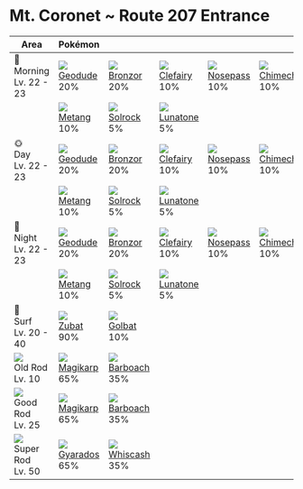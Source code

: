 # Mt. Coronet ~ Route 207 Entrance

Area                                  | Pokémon                       | &nbsp;                        | &nbsp;                        | &nbsp;                        | &nbsp;                        | &nbsp;
---                                   | ---                           | ---                           | ---                           | ---                           | ---                           | ---
🌅<br>Morning<br>Lv. 22 - 23           | ![][074]<br>[Geodude]<br>20%  | ![][436]<br>[Bronzor]<br>20%  | ![][035]<br>[Clefairy]<br>10% | ![][299]<br>[Nosepass]<br>10% | ![][358]<br>[Chimecho]<br>10% | ![][042]<br>[Golbat]<br>10%
&nbsp;                                | ![][375]<br>[Metang]<br>10%   | ![][338]<br>[Solrock]<br>5%   | ![][337]<br>[Lunatone]<br>5%  | &nbsp;                        | &nbsp;                        | &nbsp;
🌞<br>Day<br>Lv. 22 - 23               | ![][074]<br>[Geodude]<br>20%  | ![][436]<br>[Bronzor]<br>20%  | ![][035]<br>[Clefairy]<br>10% | ![][299]<br>[Nosepass]<br>10% | ![][358]<br>[Chimecho]<br>10% | ![][042]<br>[Golbat]<br>10%
&nbsp;                                | ![][375]<br>[Metang]<br>10%   | ![][338]<br>[Solrock]<br>5%   | ![][337]<br>[Lunatone]<br>5%  | &nbsp;                        | &nbsp;                        | &nbsp;
🌙<br>Night<br>Lv. 22 - 23             | ![][074]<br>[Geodude]<br>20%  | ![][436]<br>[Bronzor]<br>20%  | ![][035]<br>[Clefairy]<br>10% | ![][299]<br>[Nosepass]<br>10% | ![][358]<br>[Chimecho]<br>10% | ![][042]<br>[Golbat]<br>10%
&nbsp;                                | ![][375]<br>[Metang]<br>10%   | ![][338]<br>[Solrock]<br>5%   | ![][337]<br>[Lunatone]<br>5%  | &nbsp;                        | &nbsp;                        | &nbsp;
🌊<br>Surf<br>Lv. 20 - 40              | ![][041]<br>[Zubat]<br>90%    | ![][042]<br>[Golbat]<br>10%   | &nbsp;                        | &nbsp;                        | &nbsp;                        | &nbsp;
![][old-rod]<br>Old Rod<br>Lv. 10     | ![][129]<br>[Magikarp]<br>65% | ![][339]<br>[Barboach]<br>35% | &nbsp;                        | &nbsp;                        | &nbsp;                        | &nbsp;
![][good-rod]<br>Good Rod<br>Lv. 25   | ![][129]<br>[Magikarp]<br>65% | ![][339]<br>[Barboach]<br>35% | &nbsp;                        | &nbsp;                        | &nbsp;                        | &nbsp;
![][super-rod]<br>Super Rod<br>Lv. 50 | ![][130]<br>[Gyarados]<br>65% | ![][340]<br>[Whiscash]<br>35% | &nbsp;                        | &nbsp;                        | &nbsp;                        | &nbsp;

[Clefairy]: ../../pokemons/035/
[Zubat]: ../../pokemons/041/
[Golbat]: ../../pokemons/042/
[Geodude]: ../../pokemons/074/
[Magikarp]: ../../pokemons/129/
[Gyarados]: ../../pokemons/130/
[Nosepass]: ../../pokemons/299/
[Lunatone]: ../../pokemons/337/
[Solrock]: ../../pokemons/338/
[Barboach]: ../../pokemons/339/
[Whiscash]: ../../pokemons/340/
[Chimecho]: ../../pokemons/358/
[Metang]: ../../pokemons/375/
[Bronzor]: ../../pokemons/436/
[good-rod]: ../img/items/good-rod.png
[old-rod]: ../img/items/old-rod.png
[super-rod]: ../img/items/super-rod.png
[035]: ../img/pokemon/035.png
[041]: ../img/pokemon/041.png
[042]: ../img/pokemon/042.png
[074]: ../img/pokemon/074.png
[129]: ../img/pokemon/129.png
[130]: ../img/pokemon/130.png
[299]: ../img/pokemon/299.png
[337]: ../img/pokemon/337.png
[338]: ../img/pokemon/338.png
[339]: ../img/pokemon/339.png
[340]: ../img/pokemon/340.png
[358]: ../img/pokemon/358.png
[375]: ../img/pokemon/375.png
[436]: ../img/pokemon/436.png
